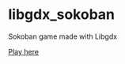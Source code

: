 # libgdx_sokoban
Sokoban game made with Libgdx

[Play here](https://yayo-arellano.github.io/libgdx_sokoban/)